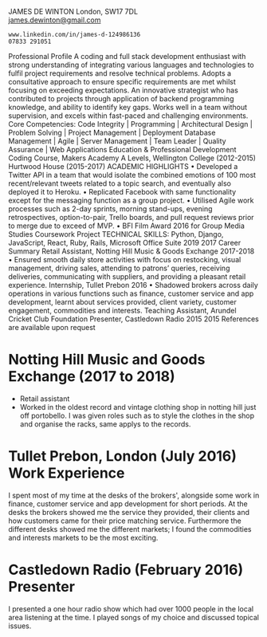 JAMES DE WINTON
	London, SW17 7DL	 
	james.dewinton@gmail.com
 
	www.linkedin.com/in/james-d-124986136	 
	07833 291051	 


Professional Profile
A coding and full stack development enthusiast with strong understanding of integrating various languages and technologies to fulfil project requirements and resolve technical problems. Adopts a consultative approach to ensure specific requirements are met whilst focusing on exceeding expectations. An innovative strategist who has contributed to projects through application of backend programming knowledge, and ability to identify key gaps. Works well in a team without supervision, and excels within fast-paced and challenging environments. 
Core Competencies:
Code Integrity | Programming | Architectural Design | Problem Solving | Project Management | Deployment
Database Management | Agile | Server Management | Team Leader | Quality Assurance | Web Applications
Education & Professional Development
 	Coding Course, Makers Academy
 	A Levels, Wellington College (2012-2015) Hurtwood House (2015-2017)
ACADEMIC HIGHLIGHTS
•	Developed a Twitter API in a team that would isolate the combined emotions of 100 most recent/relevant tweets related to a topic search, and eventually also deployed it to Heroku.
•	Replicated Facebook with same functionality except for the messaging function as a group project.
•	Utilised Agile work processes such as 2-day sprints, morning stand-ups, evening retrospectives, option-to-pair, Trello boards, and pull request reviews prior to merge due to exceed of MVP.
•	BFI Film Award 2016 for Group Media Studies Coursework Project
TECHNICAL SKILLS: Python, Django, JavaScript, React, Ruby, Rails, Microsoft Office Suite	2019
2017
Career Summary
 	Retail Assistant, Notting Hill Music & Goods Exchange	2017-2018
•	Ensured smooth daily store activities with focus on restocking, visual management, driving sales, attending to patrons’ queries, receiving deliveries, communicating with suppliers, and providing a pleasant retail experience.
 	Internship, Tullet Prebon	2016
•	Shadowed brokers across daily operations in various functions such as finance, customer service and app development, learnt about services provided, client variety, customer engagement, commodities and interests.
 	 Teaching Assistant, Arundel Cricket Club Foundation
 	 Presenter, Castledown Radio
	2015
2015
References are available upon request


# Notting Hill Music and Goods Exchange (2017 to 2018)    
- Retail assistant
- Worked in the oldest record and vintage clothing shop in notting hill just off portobello. I was given roles such as to style the clothes in the shop and organise the racks, same applys to the records.

# Tullet Prebon, London (July 2016) Work Experience
I spent most of my time at the desks of the brokers', alongside some work in finance, customer service and app development for short periods. At the desks the brokers showed me the service they provided, their clients and how customers came for their price matching service. Furthermore the different desks showed me the different markets; I found the commodities and interests markets to be the most exciting.

# Castledown Radio (February 2016) Presenter
I presented a one hour radio show which had over 1000 people in the local area listening at the time. I played songs of my choice and discussed topical issues.

